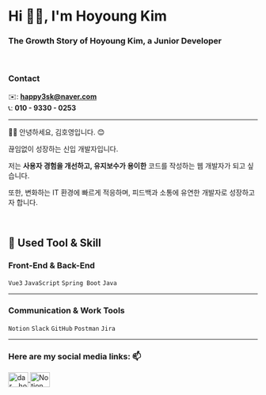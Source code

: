<h1>Hi 👋🏻, I'm Hoyoung Kim</h1>  
<h3>The Growth Story of Hoyoung Kim, a Junior Developer</h3>
<br>

### Contact

✉️: **happy3sk@naver.com**  
📞: **010 - 9330 - 0253**

---

<p>  
   👋🏻 안녕하세요, 김호영입니다. 😊  
</p>

끊임없이 성장하는 신입 개발자입니다.  

저는 **사용자 경험을 개선하고, 유지보수가 용이한** 코드를 작성하는 웹 개발자가 되고 싶습니다.  

또한, 변화하는 IT 환경에 빠르게 적응하며, 피드백과 소통에 유연한 개발자로 성장하고자 합니다.

<br>

## 📝 **Used Tool & Skill**  


### **Front-End & Back-End**  
`Vue3` `JavaScript` `Spring Boot` `Java`

---

### **Communication & Work Tools**  
`Notion` `Slack` `GitHub` `Postman` `Jira`

---

### <h3 align="left">Here are my social media links: 📫</h3>  
<p align="left">  
  <a href="https://instagram.com/dar._.ho" target="blank">  
    <img align="center" src="https://raw.githubusercontent.com/rahuldkjain/github-profile-readme-generator/master/src/images/icons/Social/instagram.svg" alt="dar._.ho" height="30" width="40"/>  
  </a>  
   <a href="https://hushed-course-7d9.notion.site/7fdcded7c29b4c6d85f59371ec5b0a08?pvs=4" target="blank">  
    <img align="center" src="https://cdn.jsdelivr.net/npm/simple-icons@3.0.1/icons/notion.svg" alt="Notion Link" height="30" width="40"/>  
  </a>
</p>

